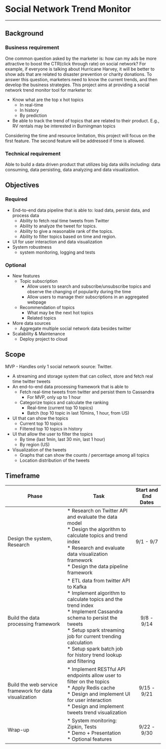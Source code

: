 # Social Network Trend Monitor
---
## Background
### Business requirement
One common question asked by the marketer is: how can my ads be more attractive to boost the CTR(click through rate) on social network? For example, if everyone is talking about Hurricane Harvey, it will be better to show ads that are related to disaster prevention or charity donations. To answer this question, marketers need to know the current trends, and then develop the business strategies. This project aims at providing a social network trend monitor tool for marketer to:
* Know what are the top x hot topics
    * In real-time
    * In history
    * By prediction
* Be able to track the trend of topics that are related to their product.
E.g., RV rentals may be interested in Burningman topics

Considering the time and resource limitation, this project will focus on the first feature. The second feature will be addressed if time is allowed.

### Technical requirement
Able to build a data driven product that utilizes big data skills including: data consuming, data persisting, data analyzing and data visualization.


## Objectives
### Required
* End-to-end data pipeline that is able to: load data, persist data, and process data
    * Ability to fetch real time tweets from Twitter
    * Ability to analyze the tweet for topics. 
    * Ability to give a reasonable rank of the topics. 
    * Ability to filter topics based on time and region. 
* UI for user interaction and data visualization
* System robustness 
    * system monitoring, logging and tests 

### Optional
* New features
    * Topic subscription
        * Allow users to search and subscribe/unsubscribe topics and observe the changing of popularity during the time
        * Allow users to manage their subscriptions in an aggregated webpage
    * Recommendation of topics
        * What may be the next hot topics
        * Related topics
* More data sources
    * Aggregate multiple social network data besides twitter
* Scalability & Maintenance
    * Deploy project to cloud


## Scope
MVP -  Handles only 1 social network source: Twitter.
* A streaming and storage system that can collect, store and fetch real time twitter tweets
* An end-to-end data processing framework that is able to
    * Fetch real-time tweets from twitter and persist them to Cassandra
        * For MVP, only up to 1 hour
    * Categorize topics and calculate the ranking
        * Real-time (current top 10 topics)
        * Batch (top 10 topic in last 10mins, 1 hour, from US)
* UI that can show the topics 
    * Current top 10 topics
    * Filtered top 10 topics in history
* UI that allow the user to filter the topics
    * By time (last 1min, last 30 min, last 1 hour)
    * By region (US)
* Visualization of the tweets
    * Graphs that can show the counts / percentage among all topics
    * Location distribution of the tweets


## Timeframe
|Phase         |Task                         |Start and End Dates    |
|--------------|-----------------------------|:---------------------:|
|Design the system, Research | * Research on Twitter API and evaluate the data model</br>* Design the algorithm to calculate topics and trend index</br>* Research and evaluate data visualization framework</br>* Design the data pipeline framework | 9/1 - 9/7 |
|Build the data processing framework|* ETL data from twitter API to Kafka</br>* Implement algorithm to calculate topics and the trend index</br>* Implement Cassandra schema to persist the tweets</br>* Setup spark streaming job for current trending calculation</br>* Setup spark batch job for history trend lookup and filtering| 9/8 - 9/14 |
|Build the web service framework for data visualization|* Implement RESTful API endpoints allow user to filter on the topics</br>* Apply Redis cache</br>* Design and implement UI for user interaction</br>* Design and implement tweets trend visualization| 9/15 - 9/21 |
|Wrap-up|* System monitoring: Zipkin, Tests</br>* Demo + Presentation</br>* Optional features| 9/22 - 9/30 |